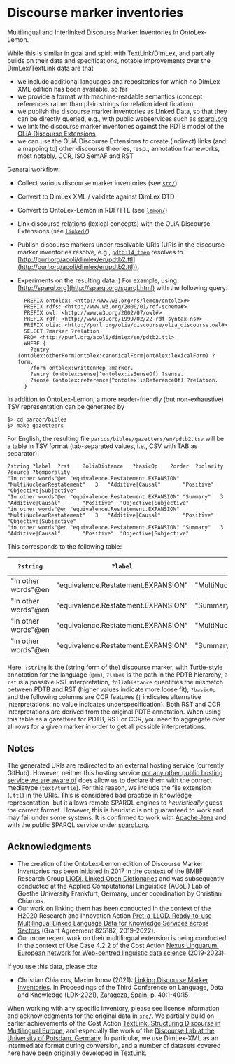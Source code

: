 
# Discourse marker inventories

Multilingual and Interlinked Discourse Marker Inventories in OntoLex-Lemon.

While this is similar in goal and spirit with TextLink/DimLex, and partially builds on their data and specifications, notable improvements over the DimLex/TextLink data are that

- we include additional languages and repositories for which no DimLex XML edition has been available, so far
- we provide a format with machine-readable semantics (concept references rather than plain strings for relation identification)
- we publish the discourse marker inventories as Linked Data, so that they can be directly queried, e.g., with public webservices such as [sparql.org](http://sparql.org/sparql?query=++++PREFIX+ontolex%3A+%3Chttp%3A%2F%2Fwww.w3.org%2Fns%2Flemon%2Fontolex%23%3E%0D%0A++++PREFIX+rdfs%3A+%3Chttp%3A%2F%2Fwww.w3.org%2F2000%2F01%2Frdf-schema%23%3E%0D%0A++++PREFIX+owl%3A+%3Chttp%3A%2F%2Fwww.w3.org%2F2002%2F07%2Fowl%23%3E%0D%0A++++PREFIX+rdf%3A+%3Chttp%3A%2F%2Fwww.w3.org%2F1999%2F02%2F22-rdf-syntax-ns%23%3E%0D%0A++++PREFIX+olia%3A+%3Chttp%3A%2F%2Fpurl.org%2Folia%2Fdiscourse%2Folia_discourse.owl%23%3E%0D%0A%0D%0A++++SELECT+%3Fmarker+%3Frelation%0D%0A++++FROM+%3Chttp%3A%2F%2Fpurl.org%2Facoli%2Fdimlex%2Fen%2Fpdtb2.ttl%3E%0D%0A++++WHERE+%7B%0D%0A++++++%3Fentry+%28ontolex%3AotherForm%7Contolex%3AcanonicalForm%7Contolex%3AlexicalForm%29+%3Fform.%0D%0A++++++%3Fform+ontolex%3AwrittenRep+%3Fmarker.%0D%0A++++++%3Fentry+%28ontolex%3Asense%7C%5Eontolex%3AisSenseOf%29+%3Fsense.%0D%0A++++++%3Fsense+%28ontolex%3Areference%7C%5Eontolex%3AisReferenceOf%29+%3Frelation.%0D%0A++++%7D&default-graph-uri=http%3A%2F%2Fpurl.org%2Facoli%2Fdimlex%2Fen%2Fpdtb2.ttl&output=xml&stylesheet=%2Fxml-to-html.xsl)
- we link the discourse marker inventories against the PDTB model of the [OLiA Discourse Extensions](https://github.com/acoli-repo/olia)
- we can use the OLiA Discourse Extensions to create (indirect) links (and a mapping to) other discourse theories, resp., annotation frameworks, most notably, CCR, ISO SemAF and RST

General workflow:
- Collect various discourse marker inventories (see [`src/`](src))
- Convert to DimLex XML / validate against DimLex DTD
- Convert to OntoLex-Lemon in RDF/TTL (see [`lemon/`](lemon))
- Link discourse relations (lexical concepts) with the OLiA Discourse Extensions (see [`linked/`](linked))
- Publish discourse markers under resolvable URIs (URIs in the discourse marker inventories resolve, e.g., [`pdtb:14_then`](http://purl.org/acolidimlex/en/pdtb2.ttl#14_then) resolves to [http://purl.org/acoli/dimlex/en/pdtb2.ttl](http://purl.org/acoli/dimlex/en/pdtb2.ttl)).
- Experiments on the resulting data ;) For example, using [http://sparql.org](http://sparql.org/sparql.html) with the following query:

	    PREFIX ontolex: <http://www.w3.org/ns/lemon/ontolex#>
	    PREFIX rdfs: <http://www.w3.org/2000/01/rdf-schema#>
	    PREFIX owl: <http://www.w3.org/2002/07/owl#>
	    PREFIX rdf: <http://www.w3.org/1999/02/22-rdf-syntax-ns#>
	    PREFIX olia: <http://purl.org/olia/discourse/olia_discourse.owl#>
	    SELECT ?marker ?relation
	    FROM <http://purl.org/acoli/dimlex/en/pdtb2.ttl>
	    WHERE {
	      ?entry (ontolex:otherForm|ontolex:canonicalForm|ontolex:lexicalForm) ?form.
	      ?form ontolex:writtenRep ?marker.
	      ?entry (ontolex:sense|^ontolex:isSenseOf) ?sense.
	      ?sense (ontolex:reference|^ontolex:isReferenceOf) ?relation.
	    }

In addition to OntoLex-Lemon, a more reader-friendly (but non-exhaustive) TSV representation can be generated by

    $> cd parcor/bibles
    $> make gazetteers

For English, the resulting file `parcos/bibles/gazetters/en/pdtb2.tsv` will be a table in TSV format (tab-separated values, i.e., CSV with TAB as separator):

    ?string	?label	?rst	?oliaDistance	?basicOp	?order	?polarity	?source	?temporality
    "In other words"@en	"equivalence.Restatement.EXPANSION"	"MultiNuclearRestatement"	3	"Additive|Causal"		"Positive"	"Objective|Subjective"
    "In other words"@en	"equivalence.Restatement.EXPANSION"	"Summary"	3	"Additive|Causal"		"Positive"	"Objective|Subjective"
    "in other words"@en	"equivalence.Restatement.EXPANSION"	"MultiNuclearRestatement"	3	"Additive|Causal"		"Positive"	"Objective|Subjective"
    "in other words"@en	"equivalence.Restatement.EXPANSION"	"Summary"	3	"Additive|Causal"		"Positive"	"Objective|Subjective"

This corresponds to the following table:

| `?string`             | `?label`                              | `?rst`                      | `?oliaDistance` | `?basicOp`           | `?order`     | `?polarity`               | `?source` | `?temporality` |
|---------------------|-------------------------------------|---------------------------|---------------|--------------------|------------|-------------------------|---------|--------------|
| "In other words"@en | "equivalence.Restatement.EXPANSION" | "MultiNuclearRestatement" | 3             | "Additive\|Causal" | "Positive" | "Objective\|Subjective" |         |              |
| "In other words"@en | "equivalence.Restatement.EXPANSION" | "Summary"                 | 3             | "Additive\|Causal" | "Positive" | "Objective\|Subjective" |         |              |
| "in other words"@en | "equivalence.Restatement.EXPANSION" | "MultiNuclearRestatement" | 3             | "Additive\|Causal" | "Positive" | "Objective\|Subjective" |         |              |
| "in other words"@en | "equivalence.Restatement.EXPANSION" | "Summary"                 | 3             | "Additive\|Causal" | "Positive" | "Objective\|Subjective" |         |              |

Here, `?string` is the (string form of the) discourse marker, with Turtle-style annotation for the language (`@en`), `?label` is the path in the PDTB hierarchy, `?rst` is a possible RST interpretation, `?oliaDistance` quantifies the mismatch between PDTB and RST (higher values indicate more loose fit), `?basicOp` and the following columns are CCR features (`|` indicates alternative interpretations, no value indicates underspecification). Both RST and CCR interpretations are derived from the original PDTB annotation. When using this table as a gazetteer for PDTB, RST or CCR, you need to aggregate over all rows for a given marker in order to get all possible interpretations.

## Notes

The generated URIs are redirected to an external hosting service (currently GitHub). However, neither this hosting service [nor any other public hosting service we are aware of](https://drops.dagstuhl.de/opus/volltexte/2021/14541/pdf/OASIcs-LDK-2021-5.pdf) does allow us to declare them with the correct mediatype (`text/turtle`). For this reason, we include the file extension (`.ttl`) in the URIs. This is considered bad practice in knowledge representation, but it allows remote SPARQL engines to *heuristically* guess the correct format. However, this is heuristic is not guaranteed to work and may fail under some systems. It is confirmed to work with [Apache Jena](https://jena.apache.org/) and with the public SPARQL service under [sparql.org](http://sparql.org/sparql.html).

## Acknowledgments

- The creation of the OntoLex-Lemon edition of Discourse Marker Inventories has been initiated in 2017 in the context of the BMBF Research Group [LiODi. Linked Open Dictionaries](http://www.acoli.informatik.uni-frankfurt.de/liodi.html) and was subsequently conducted at the Applied Computational Linguistics (ACoLi) Lab of Goethe University Frankfurt, Germany, under coordination by Christian Chiarcos.
- Our work on linking them has been conducted  in the context of the H2020 Research and Innovation Action [Pret-a-LLOD. Ready-to-use Multilingual Linked Language Data for Knowledge Services across Sectors](https://cordis.europa.eu/project/id/825182) (Grant Agreement 825182, 2019-2022).
- Our more recent work on their multilingual extension is being conducted in the context of Use Case 4.2.2 of the Cost Action [Nexus Linguarum. European network for Web-centred linguistic data science](https://www.cost.eu/actions/CA18209/) (2019-2023).

If you use this data, please cite

- Christian Chiarcos, Maxim Ionov (2021): [Linking Discourse Marker Inventories](https://drops.dagstuhl.de/opus/volltexte/2021/14576/pdf/OASIcs-LDK-2021-40.pdf). In Proceedings of the Third Conference on Language, Data and Knowledge (LDK-2021), Zaragoza, Spain, p. 40:1-40:15

When working with any specific inventory, please see license information and acknowledgments for the original data in [`src/`](src). We partially build on earlier achievements of the Cost Action [TextLink. Structuring Discourse in Multilingual Europe](https://www.cost.eu/actions/IS1312/), and especially the work of the [Discourse Lab at the University of Potsdam, Germany](https://github.com/discourse-lab/dimlex).  In particular, we use DimLex-XML as an intermediate format during conversion, and a number of datasets covered here have been originally developed in TextLink.
